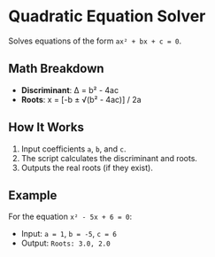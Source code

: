 # Quadratic Equation Solver  
Solves equations of the form `ax² + bx + c = 0`.  

## Math Breakdown  
- **Discriminant**: Δ = b² - 4ac  
- **Roots**: x = [-b ± √(b² - 4ac)] / 2a  

## How It Works  
1. Input coefficients `a`, `b`, and `c`.  
2. The script calculates the discriminant and roots.  
3. Outputs the real roots (if they exist).  

## Example  
For the equation `x² - 5x + 6 = 0`:  
- Input: `a = 1`, `b = -5`, `c = 6`  
- Output: `Roots: 3.0, 2.0`  